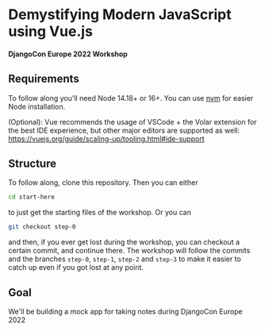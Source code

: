 # Demystifying Modern JavaScript using Vue.js

#### DjangoCon Europe 2022 Workshop

## Requirements

To follow along you'll need Node 14.18+ or 16+. You can use [nvm](https://github.com/nvm-sh/nvm) for easier Node installation.

(Optional): Vue recommends the usage of VSCode + the Volar extension for the best IDE experience, but other major editors are supported as well: https://vuejs.org/guide/scaling-up/tooling.html#ide-support

## Structure

To follow along, clone this repository. Then you can either

```sh
cd start-here
```

to just get the starting files of the workshop. Or you can

```sh
git checkout step-0
```

and then, if you ever get lost during the workshop, you can checkout a certain commit, and continue there.
The workshop will follow the commits and the branches `step-0`, `step-1`, `step-2` and `step-3` to make it easier to catch up even if you got lost at any point.

## Goal

We'll be building a mock app for taking notes during DjangoCon Europe 2022
